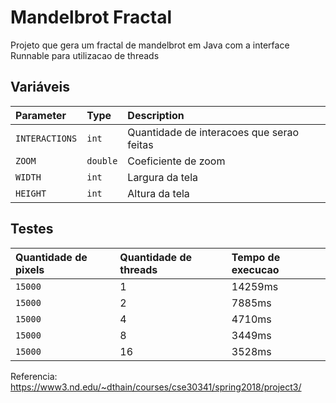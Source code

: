 # Mandelbrot Fractal

Projeto que gera um fractal de mandelbrot em Java com a interface Runnable para utilizacao de threads

## Variáveis


| Parameter | Type     | Description                |
| :-------- | :------- | :------------------------- |
| `INTERACTIONS` | `int` | Quantidade de interacoes que serao feitas |
| `ZOOM` | `double` | Coeficiente de zoom  |
| `WIDTH` | `int` | Largura da tela |
| `HEIGHT` | `int` | Altura da tela |


## Testes

| Quantidade de pixels | Quantidade de threads    | Tempo de execucao                |
| :-------- | :------- | :------------------------- |
| `15000` | 1 | 14259ms |
| `15000` | 2 | 7885ms |
| `15000` | 4 | 4710ms |
| `15000` | 8 | 3449ms |
| `15000` | 16 | 3528ms |

Referencia: https://www3.nd.edu/~dthain/courses/cse30341/spring2018/project3/

